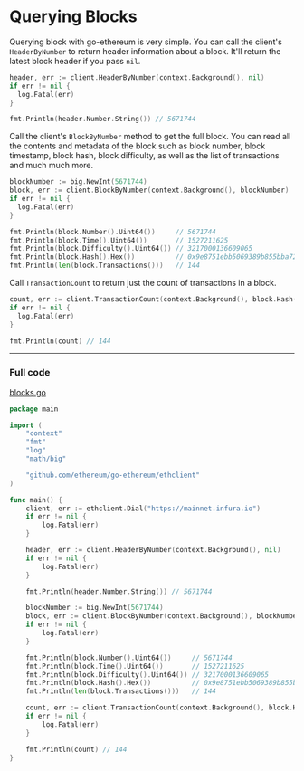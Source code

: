 # Querying Blocks

Querying block with go-ethereum is very simple. You can call the client's `HeaderByNumber` to return header information about a block. It'll return the latest block header if you pass `nil`.

```go
header, err := client.HeaderByNumber(context.Background(), nil)
if err != nil {
  log.Fatal(err)
}

fmt.Println(header.Number.String()) // 5671744
```

Call the client's `BlockByNumber` method to get the full block. You can read all the contents and metadata of the block such as block number, block timestamp, block hash, block difficulty, as well as the list of transactions and much much more.

```go
blockNumber := big.NewInt(5671744)
block, err := client.BlockByNumber(context.Background(), blockNumber)
if err != nil {
  log.Fatal(err)
}

fmt.Println(block.Number().Uint64())     // 5671744
fmt.Println(block.Time().Uint64())       // 1527211625
fmt.Println(block.Difficulty().Uint64()) // 3217000136609065
fmt.Println(block.Hash().Hex())          // 0x9e8751ebb5069389b855bba72d94902cc385042661498a415979b7b6ee9ba4b9
fmt.Println(len(block.Transactions()))   // 144
```

Call `TransactionCount` to return just the count of transactions in a block.

```go
count, err := client.TransactionCount(context.Background(), block.Hash())
if err != nil {
  log.Fatal(err)
}

fmt.Println(count) // 144
```

---

### Full code

[blocks.go](https://github.com/miguelmota/ethereum-development-with-go-book/blob/master/code/blocks.go)

```go
package main

import (
	"context"
	"fmt"
	"log"
	"math/big"

	"github.com/ethereum/go-ethereum/ethclient"
)

func main() {
	client, err := ethclient.Dial("https://mainnet.infura.io")
	if err != nil {
		log.Fatal(err)
	}

	header, err := client.HeaderByNumber(context.Background(), nil)
	if err != nil {
		log.Fatal(err)
	}

	fmt.Println(header.Number.String()) // 5671744

	blockNumber := big.NewInt(5671744)
	block, err := client.BlockByNumber(context.Background(), blockNumber)
	if err != nil {
		log.Fatal(err)
	}

	fmt.Println(block.Number().Uint64())     // 5671744
	fmt.Println(block.Time().Uint64())       // 1527211625
	fmt.Println(block.Difficulty().Uint64()) // 3217000136609065
	fmt.Println(block.Hash().Hex())          // 0x9e8751ebb5069389b855bba72d94902cc385042661498a415979b7b6ee9ba4b9
	fmt.Println(len(block.Transactions()))   // 144

	count, err := client.TransactionCount(context.Background(), block.Hash())
	if err != nil {
		log.Fatal(err)
	}

	fmt.Println(count) // 144
}
```
